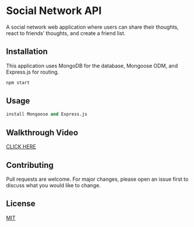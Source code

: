 # Social Network API

A social network web application where users can share their thoughts, react to friends’ thoughts, and create a friend list.

## Installation

This application uses MongoDB for the database, Mongoose ODM, and Express.js for routing.

```bash
npm start
```

## Usage

```python
install Mongoose and Express.js
```

## Walkthrough Video

[CLICK HERE](https://choosealicense.com/licenses/mit/)

## Contributing

Pull requests are welcome. For major changes, please open an issue first to discuss what you would like to change.

## License

[MIT](https://choosealicense.com/licenses/mit/)
